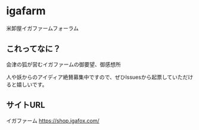 # igafarm
米卸屋イガファームフォーラム

## これってなに？
会津の狐が営むイガファームの御要望、御感想所

人や妖からのアイディア絶賛募集中ですので、ぜひIssuesから起票していただけると嬉しいです。

## サイトURL
イガファーム
https://shop.igafox.com/

